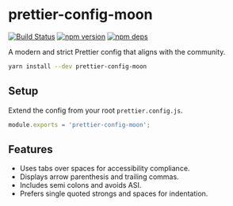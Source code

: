 # prettier-config-moon

[![Build Status](https://github.com/moonrepo/dev/workflows/Pipeline/badge.svg)](https://github.com/moonrepo/dev/actions?query=branch%3Amaster)
[![npm version](https://badge.fury.io/js/prettier-config-moon.svg)](https://www.npmjs.com/package/prettier-config-moon)
[![npm deps](https://david-dm.org/moonrepo/dev.svg?path=packages/prettier-config)](https://www.npmjs.com/package/prettier-config-moon)

A modern and strict Prettier config that aligns with the community.

```bash
yarn install --dev prettier-config-moon
```

## Setup

Extend the config from your root `prettier.config.js`.

```js
module.exports = 'prettier-config-moon';
```

## Features

- Uses tabs over spaces for accessibility compliance.
- Displays arrow parenthesis and trailing commas.
- Includes semi colons and avoids ASI.
- Prefers single quoted strongs and spaces for indentation.

